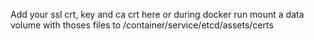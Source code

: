 Add your ssl crt, key and ca crt here
or during docker run mount a data volume with thoses files to /container/service/etcd/assets/certs
